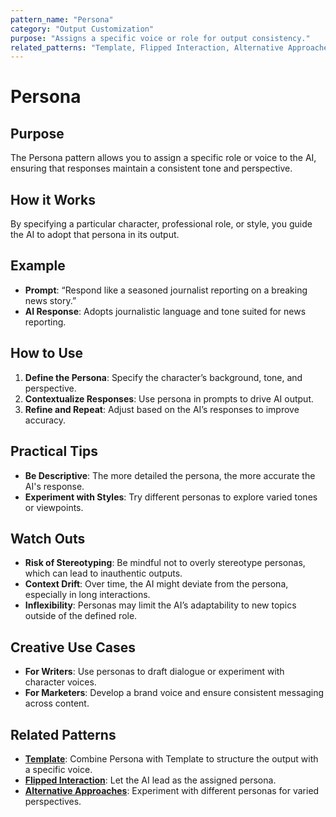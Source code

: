 ```yaml
---
pattern_name: "Persona"
category: "Output Customization"
purpose: "Assigns a specific voice or role for output consistency."
related_patterns: "Template, Flipped Interaction, Alternative Approaches"
---
```


# Persona

## Purpose
The Persona pattern allows you to assign a specific role or voice to the AI, ensuring that responses maintain a consistent tone and perspective.

## How it Works
By specifying a particular character, professional role, or style, you guide the AI to adopt that persona in its output.

## Example
- **Prompt**: “Respond like a seasoned journalist reporting on a breaking news story.”
- **AI Response**: Adopts journalistic language and tone suited for news reporting.

## How to Use
1. **Define the Persona**: Specify the character’s background, tone, and perspective.
2. **Contextualize Responses**: Use persona in prompts to drive AI output.
3. **Refine and Repeat**: Adjust based on the AI’s responses to improve accuracy.

## Practical Tips
- **Be Descriptive**: The more detailed the persona, the more accurate the AI's response.
- **Experiment with Styles**: Try different personas to explore varied tones or viewpoints.

## Watch Outs
- **Risk of Stereotyping**: Be mindful not to overly stereotype personas, which can lead to inauthentic outputs.
- **Context Drift**: Over time, the AI might deviate from the persona, especially in long interactions.
- **Inflexibility**: Personas may limit the AI’s adaptability to new topics outside of the defined role.

## Creative Use Cases
- **For Writers**: Use personas to draft dialogue or experiment with character voices.
- **For Marketers**: Develop a brand voice and ensure consistent messaging across content.

## Related Patterns
- **[Template](template.md)**: Combine Persona with Template to structure the output with a specific voice.
- **[Flipped Interaction](flipped-interaction.md)**: Let the AI lead as the assigned persona.
- **[Alternative Approaches](alternative-approaches.md)**: Experiment with different personas for varied perspectives.